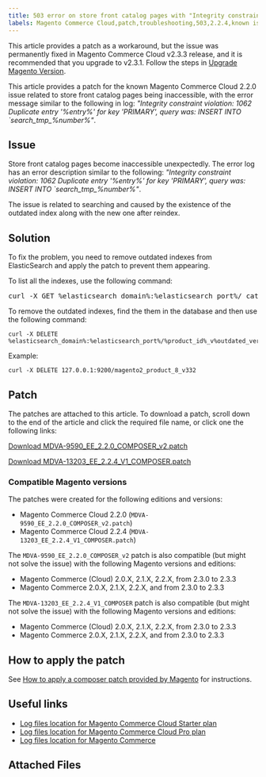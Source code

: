```yaml
---
title: 503 error on store front catalog pages with "Integrity constraint violation" in logs
labels: Magento Commerce Cloud,patch,troubleshooting,503,2.2.4,known issues,2.2.0,integrity constraint violation
---
```


<p class="info">This article provides a patch as a workaround, but the issue was permanently fixed in Magento Commerce Cloud v2.3.3 release, and it is recommended that you upgrade to v2.3.1. Follow the steps in <a href="https://devdocs.magento.com/cloud/project/project-upgrade.html">Upgrade Magento Version</a>.</p>

This article provides a patch for the known Magento Commerce Cloud 2.2.0 issue related to store front catalog pages being inaccessible, with the error message similar to the following in log: _"Integrity constraint violation: 1062 Duplicate entry '%entry%' for key 'PRIMARY', query was: INSERT INTO \`search\_tmp\_%number%"_.

## Issue

Store front catalog pages become inaccessible unexpectedly. The error log has an error description similar to the following: _"Integrity constraint violation: 1062 Duplicate entry '%entry%' for key 'PRIMARY', query was: INSERT INTO \`search\_tmp\_%number%"_.

The issue is related to searching and caused by the existence of the outdated index along with the new one after reindex.

## Solution

To fix the problem, you need to remove outdated indexes from ElasticSearch and apply the patch to prevent them appearing.

To list all the indexes, use the following command:

<pre class="c-mrkdwn__pre" data-stringify-type="pre">curl -X GET %elasticsearch_domain%:%elasticsearch_port%/_cat/indices</pre>

To remove the outdated indexes, find the them in the database and then use the following command:

<pre><code class="language-bash">curl -X DELETE %elasticsearch_domain%:%elasticsearch_port%/%product_id%_v%outdated_version%</code></pre>

Example:

<pre><code class="language-bash">curl -X DELETE 127.0.0.1:9200/magento2_product_8_v332</code></pre>

## Patch

The patches are attached to this article. To download a patch, scroll down to the end of the article and click the required file name, or click one the following links:

[Download MDVA-9590\_EE\_2.2.0\_COMPOSER\_v2.patch](https://support.magento.com/hc/en-us/article_attachments/360024553632/MDVA-9590_EE_2.2.0_COMPOSER_v2.patch)

[Download MDVA-13203\_EE\_2.2.4\_V1\_COMPOSER.patch](https://support.magento.com/hc/en-us/article_attachments/360024929111/MDVA-13203_EE_2.2.4_V1_COMPOSER.patch)

### Compatible Magento versions

The patches were created for the following editions and versions:

* Magento Commerce Cloud 2.2.0 (`` MDVA-9590_EE_2.2.0_COMPOSER_v2.patch ``)
* Magento Commerce Cloud 2.2.4 (`` MDVA-13203_EE_2.2.4_V1_COMPOSER.patch ``)

The `` MDVA-9590_EE_2.2.0_COMPOSER_v2 `` patch is also compatible (but might not solve the issue) with the following Magento versions and editions:

* Magento Commerce (Cloud) 2.0.X, 2.1.X, 2.2.X, from 2.3.0 to 2.3.3
* Magento Commerce 2.0.X, 2.1.X, 2.2.X, and from 2.3.0 to 2.3.3

The `` MDVA-13203_EE_2.2.4_V1_COMPOSER `` patch is also compatible (but might not solve the issue) with the following Magento versions and editions:

* Magento Commerce (Cloud) 2.0.X, 2.1.X, 2.2.X, from 2.3.0 to 2.3.3
* Magento Commerce 2.0.X, 2.1.X, 2.2.X, and from 2.3.0 to 2.3.3

## How to apply the patch

See [How to apply a composer patch provided by Magento](https://support.magento.com/hc/en-us/articles/360028367731) for instructions.

## Useful links

* [Log files location for Magento Commerce Cloud Starter plan](https://support.magento.com/hc/en-us/articles/360020127552)
* [Log files location for Magento Commerce Cloud Pro plan](https://support.magento.com/hc/en-us/articles/360000318834)
* [Log files location for Magento Commerce](https://devdocs.magento.com/guides/v2.3/cloud/trouble/environments-logs.html)

## Attached Files